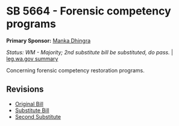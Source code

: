 # SB 5664 - Forensic competency programs
**Primary Sponsor:** [Manka Dhingra](/person/leg/manka.dhingra.md)

*Status: WM - Majority; 2nd substitute bill be substituted, do pass.* | [leg.wa.gov summary](https://app.leg.wa.gov/billsummary?BillNumber=5664&Year=2021)

Concerning forensic competency restoration programs.

## Revisions
* [Original Bill](1/)
* [Substitute Bill](S/)
* [Second Substitute](S2/)